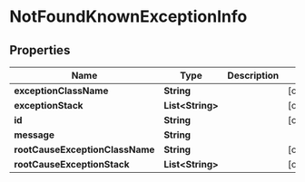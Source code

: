 

# NotFoundKnownExceptionInfo


## Properties

| Name | Type | Description | Notes |
|------------ | ------------- | ------------- | -------------|
|**exceptionClassName** | **String** |  |  [optional] |
|**exceptionStack** | **List&lt;String&gt;** |  |  [optional] |
|**id** | **String** |  |  [optional] |
|**message** | **String** |  |  |
|**rootCauseExceptionClassName** | **String** |  |  [optional] |
|**rootCauseExceptionStack** | **List&lt;String&gt;** |  |  [optional] |



